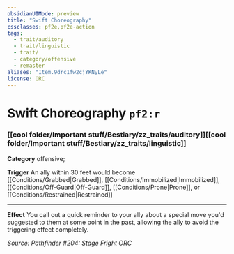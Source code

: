 ```yaml
---
obsidianUIMode: preview
title: "Swift Choreography"
cssclasses: pf2e,pf2e-action
tags:
  - trait/auditory
  - trait/linguistic
  - trait/
  - category/offensive
  - remaster
aliases: "Item.9drc1fw2cjYKNyLe"
license: ORC
---
```

# Swift Choreography `pf2:r`

### [[cool folder/Important stuff/Bestiary/zz_traits/auditory]][[cool folder/Important stuff/Bestiary/zz_traits/linguistic]]

**Category** offensive; 




**Trigger** An ally within 30 feet would become [[Conditions/Grabbed|Grabbed]], [[Conditions/Immobilized|Immobilized]], [[Conditions/Off-Guard|Off-Guard]], [[Conditions/Prone|Prone]], or [[Conditions/Restrained|Restrained]]

* * *

**Effect** You call out a quick reminder to your ally about a special move you'd suggested to them at some point in the past, allowing the ally to avoid the triggering effect completely.

*Source: Pathfinder #204: Stage Fright*
*ORC*